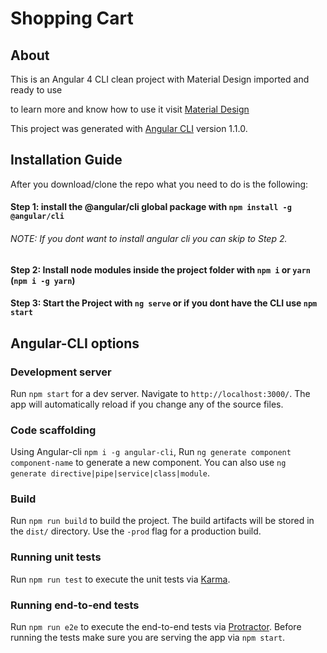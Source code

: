 # Shopping Cart

## About

This is an Angular 4 CLI clean project with Material Design imported and ready to use

to learn more and know how to use it visit [Material Design](https://material.angular.io)

This project was generated with [Angular CLI](https://github.com/angular/angular-cli) version 1.1.0.

## Installation Guide

After you download/clone the repo what you need to do is the following:

#### Step 1: install the @angular/cli global package with `npm install -g @angular/cli`
###### NOTE: If you dont want to install angular cli you can skip to Step 2. 

#### Step 2: Install node modules inside the project folder with `npm i` or `yarn` (`npm i -g yarn`)

#### Step 3: Start the Project with `ng serve` or if you dont have the CLI use `npm start`

## Angular-CLI options

### Development server

Run `npm start` for a dev server. Navigate to `http://localhost:3000/`. The app will automatically reload if you change any of the source files.

### Code scaffolding
Using Angular-cli `npm i -g angular-cli`,
Run `ng generate component component-name` to generate a new component. You can also use `ng generate directive|pipe|service|class|module`.

### Build

Run `npm run build` to build the project. The build artifacts will be stored in the `dist/` directory. Use the `-prod` flag for a production build.

### Running unit tests

Run `npm run test` to execute the unit tests via [Karma](https://karma-runner.github.io).

### Running end-to-end tests

Run `npm run e2e` to execute the end-to-end tests via [Protractor](http://www.protractortest.org/).
Before running the tests make sure you are serving the app via `npm start`.
